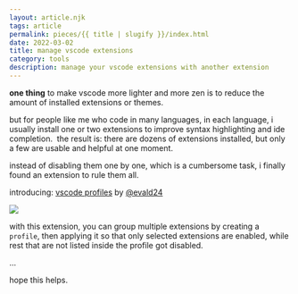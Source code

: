 ```yaml
---
layout: article.njk
tags: article
permalink: pieces/{{ title | slugify }}/index.html
date: 2022-03-02
title: manage vscode extensions
category: tools
description: manage your vscode extensions with another extension
---
```


**one thing** to make vscode more lighter and more zen is to reduce the amount
of installed extensions or themes. 

but for people like me who code in many languages, in each language, i usually 
install one or two extensions to improve syntax highlighting and ide completion. 
the result is: there are dozens of extensions installed, but only a few are 
usable and helpful at one moment.

instead of disabling them one by one, which is a cumbersome task, i
finally found an extension to rule them all.

introducing: [vscode profiles](https://marketplace.visualstudio.com/items?itemName=evald24.vscode-extension-profiles) 
by [@evald24](https://twitter.com/evald24)

<img class="w-full" src="{{ 'https://github.com/evald24/vscode-extension-profiles/raw/HEAD/assets/commands.png' | staticallyImg }}" />

with this extension, you can group multiple extensions by creating a `profile`,
then applying it so that only selected extensions are enabled, while rest 
that are not listed inside the profile got disabled.

...

<!-- for me, i group my extensions based on what programming language i currently code in. -->

<!-- one thing that missing from this extension is the ability to apply multiple profile at once. -->

<!-- see list of vscode-extensions i currently use [here](pieces/vscode-extension). -->

<!-- that being said, now i just need to toggle the profile i want whenever i like. -->

hope this helps.
